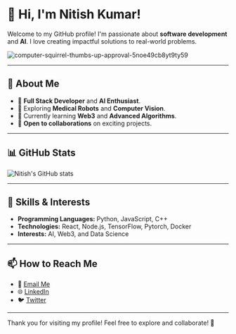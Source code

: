 # 👋 Hi, I'm Nitish Kumar!

Welcome to my GitHub profile! I'm passionate about **software development** and **AI**. I love creating impactful solutions to real-world problems.

![computer-squirrel-thumbs-up-approval-5noe49cb8yt9ty59](https://github.com/user-attachments/assets/c8af72cf-ee50-420b-9181-a6d326842050)

---

## 🚀 About Me
- 🌟 **Full Stack Developer** and **AI Enthusiast**.
- 🤖 Exploring **Medical Robots** and **Computer Vision**.
- 🌱 Currently learning **Web3** and **Advanced Algorithms**.
- 💼 **Open to collaborations** on exciting projects.

---

## 📊 GitHub Stats
![Nitish's GitHub stats](https://github-readme-stats.vercel.app/api?username=NitishKumar&show_icons=true&theme=radical)

---

## 🌟 Skills & Interests
- **Programming Languages:** Python, JavaScript, C++
- **Technologies:** React, Node.js, TensorFlow, Pytorch, Docker
- **Interests:** AI, Web3, and Data Science

---

## 📫 How to Reach Me
- 💌 [Email Me](mailto:nitishhrms@gmail.com)
- 🌐 [LinkedIn](https://www.linkedin.com/in/nitish-kumar-70ba97163/)
- 🐦 [Twitter](https://twitter.com/)

---

Thank you for visiting my profile! Feel free to explore and collaborate! 🚀
